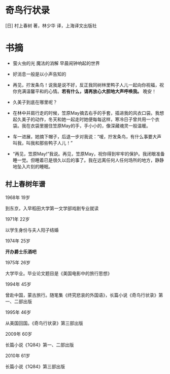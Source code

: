 # 奇鸟行状录

[日] 村上春树 著，林少华 译，上海译文出版社

# 书摘

* 萤火虫的光 魔法的消解 早晨闹钟响起的世界

* 好消息一般是以小声告知的

* 再见，拧发条鸟！说我是说不好，反正我同树林里鸭子人儿一起向你祝福，祝你充满温馨平和的心情。**若有什么，请再放心大胆地大声呼唤我。** 晚安！

* 久美子到底在哪里呢？

* 在林中并肩行走的时候，笠原May摘去右手的手套，插进我的风衣口袋。我想起久美子的动作，冬天和她一起走时她便每每这样，寒冷日子曾共用一个衣袋。我在衣袋里握住笠原May的手，手小小的，像深藏魂灵一般温暖。

* 车一进展，她摘下帽子，后退一步对我说：“嗳，拧发条鸟，有什么事要大声叫我，叫我和那些鸭子人儿！”

* “再见，笠原May!”我说。再见，笠原May，祝你得到牢牢的保护。我闭眼准备睡一觉。但睡着已是很久以后的事了。我在远离任何人任何场所的地方，静静地坠入片刻的睡眠。

## 村上春树年谱

1968年 19岁

到东京，入早稻田大学第一文学部戏剧专业就读

1971年 22岁

以学生身份与夫人阳子结婚

1974年 25岁

**开办爵士乐酒吧**

1975年 26岁

大学毕业。毕业论文题目是《美国电影中的旅行思想》

1994年 45岁

曾赴中国，蒙古旅行。随笔集《终究悲哀的外国语》，长篇小说《奇鸟行状录》第一、二部出版

1995年 46岁

从美国回国。《奇鸟行状录》第三部出版

2009年 60岁

长篇小说《1Q84》第一、二部出版

2010年 61岁

长篇小说《1Q84》第三部出版
